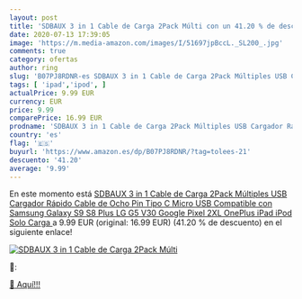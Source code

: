```yaml
---
layout: post
title: 'SDBAUX 3 in 1 Cable de Carga 2Pack Múlti con un 41.20 % de descuento'
date: 2020-07-13 17:39:05
image: 'https://m.media-amazon.com/images/I/51697jpBccL._SL200_.jpg'
comments: true
category: ofertas
author: ring
slug: 'B07PJ8RDNR-es SDBAUX 3 in 1 Cable de Carga 2Pack Múltiples USB Cargador...'
tags: [ 'ipad','ipod', ]
actualPrice: 9.99 EUR
currency: EUR
price: 9.99
comparePrice: 16.99 EUR
prodname: 'SDBAUX 3 in 1 Cable de Carga 2Pack Múltiples USB Cargador Rápido Cable de Ocho Pin Tipo C Micro USB Compatible con Samsung Galaxy S9 S8 Plus LG G5 V30 Google Pixel 2XL OnePlus iPad iPod  Solo Carga '
country: 'es'
flag: '🇪🇸'
buyurl: 'https://www.amazon.es/dp/B07PJ8RDNR/?tag=tolees-21'
descuento: '41.20'
average: '9.99'
---
```


En este momento está [SDBAUX 3 in 1 Cable de Carga 2Pack Múltiples USB Cargador Rápido Cable de Ocho Pin Tipo C Micro USB Compatible con Samsung Galaxy S9 S8 Plus LG G5 V30 Google Pixel 2XL OnePlus iPad iPod  Solo Carga ](https://www.amazon.es/dp/B07PJ8RDNR/?tag=tolees-21) a 9.99 EUR (original: 16.99 EUR) (41.20 %  de descuento) en el siguiente enlace!

[![SDBAUX 3 in 1 Cable de Carga 2Pack Múlti](https://m.media-amazon.com/images/I/51697jpBccL._SL200_.jpg)](https://www.amazon.es/dp/B07PJ8RDNR/?tag=tolees-21)

🔎:


[🛒 Aquí!!!](https://www.amazon.es/dp/B07PJ8RDNR/?tag=tolees-21)
